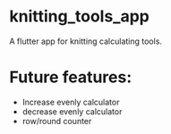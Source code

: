 # knitting_tools_app
A flutter app for knitting calculating tools.

# Future features:
- Increase evenly calculator
- decrease evenly calculator
- row/round counter
